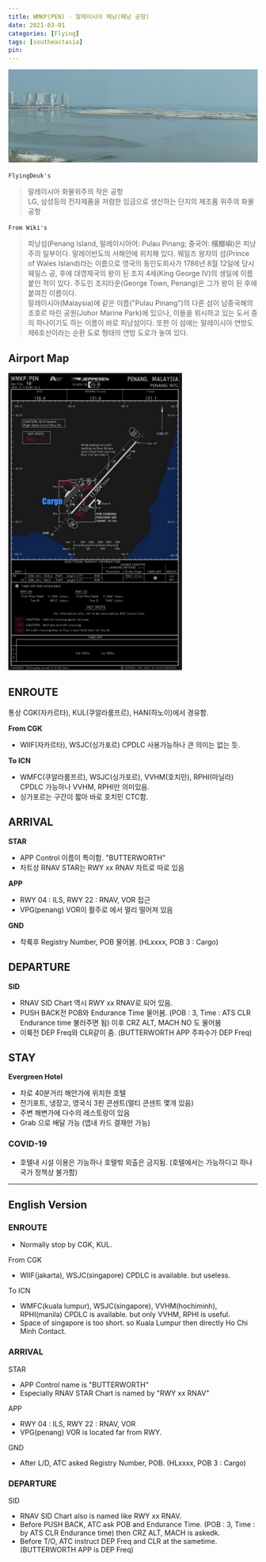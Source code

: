 ```yaml
---
title: WMKP(PEN) - 말레이시아 페낭(페낭 공항)
date: 2021-03-01
categories: [Flying]
tags: [southeastasia]
pin:
---
```


![pen](/img/flying/airport/pen.jpg)

`FlyingDeuk's`
>말레이시아 화물위주의 작은 공항 <br>
LG, 삼성등의 전자제품을 저렴한 임금으로 생산하는 단지의 제조품 위주의 화물 공항 <br>


`From Wiki's`
>피낭섬(Penang Island, 말레이시아어: Pulau Pinang; 중국어: 檳榔嶼)은 피낭주의 일부이다. 말레이반도의 서해안에 위치해 있다. 웨일즈 왕자의 섬(Prince of Wales Island)라는 이름으로 영국의 동인도회사가 1786년 8월 12일에 당시 웨일스 공, 후에 대영제국의 왕이 된 조지 4세(King George IV)의 생일에 이름붙인 적이 있다. 주도인 조지타운(George Town, Penang)은 그가 왕이 된 후에 붙여진 이름이다.<br>
말레이시아(Malaysia)에 같은 이름("Pulau Pinang")의 다른 섬이 남중국해의 조호르 마린 공원(Johor Marine Park)에 있으나, 이들을 위시하고 있는 도서 중의 하나이기도 하는 이름이 바로 피낭섬이다. 또한 이 섬에는 말레이시아 연방도 제6호선이라는 순환 도로 형태의 연방 도로가 놓여 있다.

## Airport Map
![pen](/img/flying/airport/pen_ap.jpg)


## ENROUTE

통상 CGK(자카르타), KUL(쿠알라룸프르), HAN(하노이)에서 경유함.

**From CGK**
- WIIF(자카르타), WSJC(싱가포르) CPDLC 사용가능하나 큰 의미는 없는 듯.

**To ICN**
- WMFC(쿠알라룸프르), WSJC(싱가포르), VVHM(호치민), RPHI(마닐라) CPDLC 가능하나 VVHM, RPHI만 의미있음.
- 싱가포르는 구간이 짧아 바로 호치민 CTC함.

## ARRIVAL
**STAR**
- APP Control 이름이 특이함. "BUTTERWORTH"
- 차트상 RNAV STAR는 RWY xx RNAV 차트로 따로 있음

**APP**
- RWY 04 : ILS, RWY 22 : RNAV, VOR 접근
- VPG(penang) VOR이 활주로 에서 멀리 떨어져 있음

**GND**
- 착륙후 Registry Number, POB 물어봄. (HLxxxx, POB 3 : Cargo)

## DEPARTURE
**SID**
- RNAV SID Chart 역시 RWY xx RNAV로 되어 있음.
- PUSH BACK전 POB와 Endurance Time 물어봄. (POB : 3, Time : ATS CLR Endurance time 불러주면 됨) 이후 CRZ ALT, MACH NO 도 물어봄
- 이륙전 DEP Freq와 CLR같이 줌. (BUTTERWORTH APP 주파수가 DEP Freq)

## STAY
**Evergreen Hotel**
- 차로 40분거리 해안가에 위치한 호텔
- 전기포트, 냉장고, 영국식 3핀 콘센트(멀티 콘센트 몇개 있음)
- 주변 해변가에 다수의 레스토랑이 있음
- Grab 으로 배달 가능 (앱내 카드 결재만 가능)

### COVID-19
- 호텔내 시설 이용은 가능하나 호텔밖 외출은 금지됨. (호텔에서는 가능하다고 하나 국가 정책상 불가함)

-------------

## English Version

### ENROUTE
- Normally stop by CGK, KUL.

From CGK
- WIIF(jakarta), WSJC(singapore) CPDLC is available. but useless.

To ICN
- WMFC(kuala lumpur), WSJC(singapore), VVHM(hochiminh), RPHI(manila) CPDLC is available. but only VVHM, RPHI is useful.
- Space of singapore is too short. so Kuala Lumpur then directly Ho Chi Minh Contact.

### ARRIVAL
STAR
- APP Control name is "BUTTERWORTH"
- Especially RNAV STAR Chart is named by "RWY xx RNAV"

APP
- RWY 04 : ILS, RWY 22 : RNAV, VOR
- VPG(penang) VOR is located far from RWY.

GND
- After L/D, ATC asked Registry Number, POB. (HLxxxx, POB 3 : Cargo)

### DEPARTURE
SID
- RNAV SID Chart also is named like RWY xx RNAV.
- Before PUSH BACK, ATC ask POB and Endurance Time. (POB : 3, Time : by ATS CLR Endurance time) then CRZ ALT, MACH is askedk.
- Before T/O, ATC instruct DEP Freq and CLR at the sametime. (BUTTERWORTH APP is DEP Freq)
